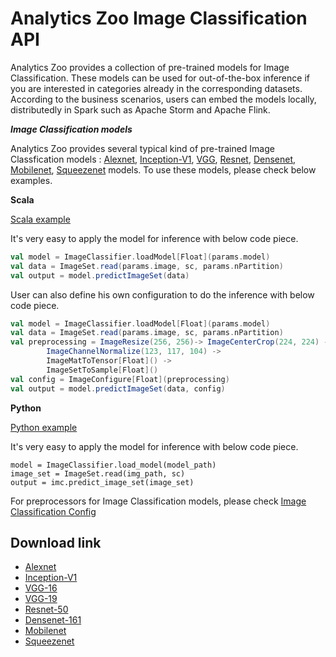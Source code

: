 # Analytics Zoo Image Classification API

Analytics Zoo provides a collection of pre-trained models for Image Classification. These models can be used for out-of-the-box inference if you are interested in categories already in the corresponding datasets. According to the business scenarios, users can embed the models locally, distributedly in Spark such as Apache Storm and Apache Flink.

***Image Classification models***

Analytics Zoo provides several typical kind of pre-trained Image Classfication models : [Alexnet](http://papers.nips.cc/paper/4824-imagenet-classification-with-deep-convolutional-neural-networksese), [Inception-V1](https://arxiv.org/abs/1409.4842), [VGG](https://arxiv.org/abs/1409.1556), [Resnet](https://arxiv.org/abs/1512.03385), [Densenet](https://arxiv.org/abs/1608.06993), [Mobilenet](https://arxiv.org/abs/1704.04861), [Squeezenet](https://arxiv.org/abs/1602.07360) models. To use these models, please check below examples.


**Scala**


[Scala example](https://github.com/intel-analytics/zoo/tree/master/zoo/src/main/scala/com/intel/analytics/zoo/examples/imageclassification)

It's very easy to apply the model for inference with below code piece.

```scala
val model = ImageClassifier.loadModel[Float](params.model)
val data = ImageSet.read(params.image, sc, params.nPartition)
val output = model.predictImageSet(data)
```

User can also define his own configuration to do the inference with below code piece.

```scala
val model = ImageClassifier.loadModel[Float](params.model)
val data = ImageSet.read(params.image, sc, params.nPartition)
val preprocessing = ImageResize(256, 256)-> ImageCenterCrop(224, 224) ->
        ImageChannelNormalize(123, 117, 104) ->
        ImageMatToTensor[Float]() ->
        ImageSetToSample[Float]()
val config = ImageConfigure[Float](preprocessing)        
val output = model.predictImageSet(data, config)
```

**Python**

[Python example](https://github.com/intel-analytics/zoo/tree/master/pyzoo/zoo/examples/imageclassification)

It's very easy to apply the model for inference with below code piece.
```
model = ImageClassifier.load_model(model_path)
image_set = ImageSet.read(img_path, sc)
output = imc.predict_image_set(image_set)
```
    
For preprocessors for Image Classification models, please check [Image Classification Config](https://github.com/intel-analytics/zoo/blob/master/zoo/src/main/scala/com/intel/analytics/zoo/models/image/imageclassification/ImageClassificationConfig.scala)

## Download link

* [Alexnet](https://s3-ap-southeast-1.amazonaws.com/analytics-zoo-models/imageclassification/imagenet/analytics-zoo_alexnet_imagenet_0.1.0)
* [Inception-V1](https://s3-ap-southeast-1.amazonaws.com/analytics-zoo-models/imageclassification/imagenet/analytics-zoo_inception-v1_imagenet_0.1.0)
* [VGG-16](https://s3-ap-southeast-1.amazonaws.com/analytics-zoo-models/imageclassification/imagenet/analytics-zoo_vgg-16_imagenet_0.1.0)
* [VGG-19](https://s3-ap-southeast-1.amazonaws.com/analytics-zoo-models/imageclassification/imagenet/analytics-zoo_vgg-19_imagenet_0.1.0)
* [Resnet-50](https://s3-ap-southeast-1.amazonaws.com/analytics-zoo-models/imageclassification/imagenet/analytics-zoo_resnet-50_imagenet_0.1.0)
* [Densenet-161](https://s3-ap-southeast-1.amazonaws.com/analytics-zoo-models/imageclassification/imagenet/analytics-zoo_densenet-161_imagenet_0.1.0)
* [Mobilenet](https://s3-ap-southeast-1.amazonaws.com/analytics-zoo-models/imageclassification/imagenet/analytics-zoo_mobilenet_imagenet_0.1.0)
* [Squeezenet](https://s3-ap-southeast-1.amazonaws.com/analytics-zoo-models/imageclassification/imagenet/analytics-zoo_squeezenet_imagenet_0.1.0)
